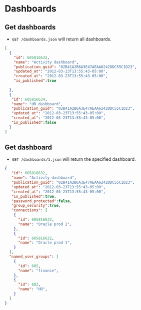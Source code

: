 Dashboards
==========

Get dashboards
--------------

* `GET /dashboards.json` will return all dashboards.

```json
[
  {
    "id": 605816632,
    "name": "Activity dashboard",
    "publication_guid": "02B41A2B6A3E47AEAA6242DDC55C1D23",
    "updated_at": "2012-03-23T13:55:43-05:00",
    "created_at": "2012-03-23T13:55:43-05:00",
    "is_published":true
    
  },
  {
   "id": 605816634,
   "name": "HR dashboard",
   "publication_guid": "02B41A2B6A3E47AEAA6242DDC55C1D23",
   "updated_at": "2012-03-23T13:55:43-05:00",
   "created_at": "2012-03-23T13:55:43-05:00",
   "is_published":false
  }
]
```


Get dashboard
-------------

* `GET /dashboards/1.json` will return the specified dashboard.

```json
{
   "id": 605816632,
   "name": "Activity dashboard",
   "publication_guid": "02B41A2B6A3E47AEAA6242DDC55C1D23",
   "updated_at": "2012-03-23T13:55:43-05:00",
   "created_at": "2012-03-23T13:55:43-05:00",
   "is_published":true,
   "password_protected":false,
   "group_security":true,
   "connections": [
    {
      "id": 605816632,
      "name": "Oracle prod 2",
    },
    {
      "id": 605816632,
      "name": "Oracle prod 1",
    }
  ],
  "named_user_groups": [
    {
      "id": 605,
      "name": "finance",
    },
    {
      "id": 602,
      "name": "HR",
    }
  ]
}
```

